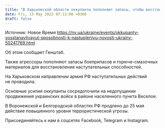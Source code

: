```yaml
---
title: "В Харьковской области оккупанты пополняют запасы, чтобы восстановить способности к наступлению — Генштаб"
date: Fri, 13 May 2022 07:13:00 +0300
draft: false
---
```

Источник: Новое Время https://nv.ua/ukraine/events/okkupanty-vosstanavlivayut-sposobnosti-k-nastupleniyu-novosti-ukrainy-50241769.html


Об этом сообщает Генштаб.

Также агрессоры пополняют запасы боеприпасов и горюче-смазочных материалов для восстановления наступательных способностей.

На Харьковском направлении армия РФ наступательных действий не проводила.

Основные усилия оккупанты сосредоточили на недопущении продвижения украинских войск в районе населенного пункта Веселое.

В Воронежской и Белгородской областях РФ продлено до 25 мая действие повышенного уровня террористической угрозы.

Присоединяйтесь к нам в соцсетях Facebook, Telegram и Instagram.
